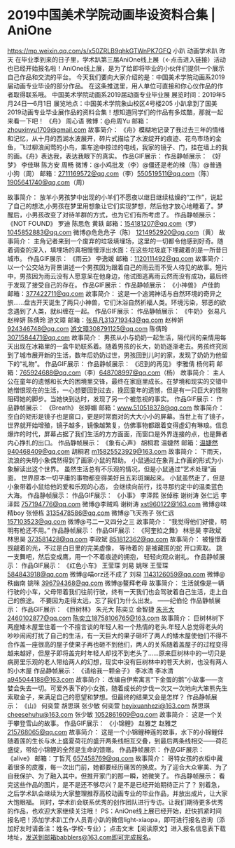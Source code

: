 
# 2019中国美术学院动画毕设资料合集 | AniOne
https://mp.weixin.qq.com/s/x50ZRLB9qhkGTWnPK7GFQ
小趴 动画学术趴 昨天
在毕业季到来的日子里，学术趴第三届AniOne线上展（←点击进入链接）活动也已经开始报名啦！AniOne线上展，是为了给即将毕业的小伙伴们提供一个展示自己作品和交流的平台。
今天我们要向大家介绍的是：中国美术学院动画系2019届动画专业毕设的部分作品。
在这条推送里，用人单位可直接和你心仪作品的作者取得联系哦。
中国美术学院动画系2019届动画专业毕业展
展览时间：2019年5月24日—6月1日
展览地点：中国美术学院象山校区4号楼205
小趴拿到了国美2019动画专业毕业展作品的资料合集！想知道同学们的作品有多炫酷，那就一起来看一下吧！
《舟》
周心语
微博：@舟周Yu
邮箱：zhouxinyu1709@gmail.com
故事简介：
《舟》模糊地记录了我过去三年的情绪和记忆，从十月的西湖水波展开，碎片式描绘了水波绽开的痕迹、花鸟市场的金鱼，飞过柳浪闻莺的小鸟，乘车途中掠过的电线，我家的镜子、门，挂在墙上的我的画。《舟》表达我，表达我眼下的真实。
作品GIF展示：
作品静帧展示：
《好梦》
李佳琳 陈方安 周畅
微博：@小鸡批发（李）@僵还是老的辣（陈）@普通小狗（周）
邮箱：2711169572@qq.com（李）550519511@qq.com（陈）1905641740@qq.com（周）
               
故事简介：
放羊小男孩梦中出现的小羊们不愿夜以继日继续枯燥的“工作”，说起了自己的想法,小男孩在梦里用想象让它们实现梦想，然后他才放心地睡着了。梦醒后，小男孩改变了对待羊群的方式，也为它们有所考虑了。
作品静帧展示：
《NOT FOUND》
罗迪 陈思危 黄轶
邮箱：154181207@qq.com（罗） 
1045852883@qq.com 微博@危危危子（陈）
1214952920@qq.com（黄）
故事简介：
主角记者来到一个废弃的垃圾填埋场，这里的一切都令他感到好奇。随着调查的深入，填埋场的真相慢慢浮出水面：在这些垃圾底下埋藏着的是一所昔日城市。
作品GIF展示：
《雨云》
李逸媛
邮箱：1120111492@qq.com
故事简介：
以一个公交站为背景讲述一个男孩因为跟着自己的雨云而不受人待见的故事。短片中，男孩因为雨云没有人愿意呆在他身边，他试图逃离雨云然而没有成功，最后终于发现了接受自己的存在。
作品GIF展示：
作品静帧展示：
《小神兽》
卢佳韵
邮箱：377422711@qq.com
故事简介：
这是一个追溯神话与自然环境的奇异之旅……盘古开天诞生了两只小神兽，它们沐浴自然祈福人类。环境污染，邪恶的欲念遇到了人类，就纠缠在一起。
作品GIF展示：
作品静帧展示：
《牛奶》
张易凡 赵梓妍 陈倩玲 游文璋
邮箱：张易凡313719343@qq.com
赵梓妍 924346748@qq.com
游文璋308791125@qq.com
陈倩玲 3071584471@qq.com
故事简介：
男孩从小与奶奶一起生活，隔代间的亲情用每天出现在冰箱里的一盒牛奶联系着。随着男孩的长大，奶奶逐渐老去。男孩终究回到了城市展开新的生活，数年后奶奶过世，男孩回到儿时的家，发现了奶奶为他留下的“礼物”。
作品GIF展示：
作品静帧展示：
《迟到的再见》
李雅倩 杨何莉
邮箱：765924688@qq.com（李）648708997@qq.com（杨）
故事简介：
主人公在童年的遗憾和长大的困境里交锋，最终在家庭里成长。在梦境和现实的交错中她憎恨现在的生活，一心想要回到过去，挽回童年的遗憾，但是有一只巨大的怪物阻碍她的脚步。当她快到达时，发现了另一个被忽视的事实。
作品GIF展示：
作品静帧展示：
《Breath》
张婷媚
邮箱：www.510518378@qq.com
故事简介：
空白的矩形是镜子也是窗口，更是时常面对的大大小小的屏幕。当世上有了镜子，世界就开始增殖，镜子越多，镜像越繁复，仿佛事物都跟着变得虚幻有琳琅。信息爆炸的时代，屏幕占据了我们生活的方方面面，而窗口是外界连接的点，也是舞者内心挣扎的出口。
作品静帧展示：
《象有心声》
胡桐君 温婕然
邮箱：温婕然940468409@qq.com
胡桐君 m15825523929@163.com
故事简介：
下雨天，流浪的失明小象偶然得到了画家小鼠的帮助。
小鼠通过在象背上作画的形式为小象解读出这个世界。
虽然生活总有不乐观的情况，但是小鼠通过“艺术处理”画面，
世界原本一切平庸的事物都变得美好且五彩斑斓起来。
小鼠虽然走了，但是小象带着小鼠给他的爱和乐观的心态，
会继续向前行，找寻那约定中的温柔蓝色大海。
作品静帧展示：
作品GIF展示：
《小事》
李泽熙 张倬栋 谢树涛 张仁远
李泽熙 757194776@qq.com 微博@李贼鸡
谢树涛 xst960122@163.com 微博@味精boy
张倬栋 3135478586@qq.com 微博@飞天孢子
张仁远 157103523@qq.com 微博@弓二一又四分之三
故事简介：
“我觉得他们好傻，明明有枪还不用。”
作品静帧展示：
作品GIF展示：
《阿奎拉之舞》
林思昊 李政斌
林思昊 373581428@qq.com
李政斌 851812362@qq.com
故事简介：
被憧憬着觊觎着的光，不过是白日里的完美虚像，
等待着的 是被藏匿的蛇 开口索取。
跳一支舞吧，然后变成鹰，用一个不着痕迹的拥抱，
轻轻向观众谢礼。
作品静帧展示：
作品GIF展示：
《红色小车》
王莹琛 刘易 姚咪
王莹琛 584843918@qq.com 微博@喵orz还不成了
刘易 1143126059@qq.com 微博@秩幽南
姚咪 396794368@qq.com 微博@鳌拜老母
故事简介：
生活就像是一辆行驶的小车，父母带着我们往前行驶，终有一天我们也会驾驶着自己生活，走上自己的旅途。
不要因为走得太远，忘了我们为什么出发。                            ——纪伯伦
作品静帧展示：
作品GIF展示：
《巨树林》
朱光大 陈奕立 金智捷
朱光大2460102877@qq.com
陈奕立18758106765@163.com
故事简介：
巨树林树下两座矮木屋里住着一个不擅言谈的年轻人和一个热情的老头.年轻人总觉得老头的吵吵闹闹打扰了自己的生活，有一天巨大的果子砸坏了两人的矮木屋使他们不得不合作盖一座很高的屋子使果子再也砸不到他们，两人的关系随着盖屋子的过程变得越来越好，但屋子即将盖完时年轻人却找不到老头了……原来巨树林中的一切只是病房里乐观的老人带给两人的幻想，现实中没有巨树林中的苍天大树，也没有两人的小木屋
作品静帧展示：
《请给我一颗金子》
李冰清
李冰清 a945044188@163.com
故事简介：
改编自伊索寓言“下金蛋的鹅”小故事——贪婪会失去一切。可爱外表下的小女孩，随着成长的步伐一次又一次地向大笨熊先生索取金子，来满足自己的愿望和梦想。但最终的结果又会是怎样？
作品静帧展示：
《山》
何奕萱 胡思琪 张少敏
何奕萱 heyixuanhezi@163.com
胡思琪 cheesehuhu@163.com
张少敏 1052861609@qq.com
故事简介：
这是一个关于攀登雪山的故事。
作品GIF展示：
《小锦鲤》
赵雅芝
赵雅芝 215768065@qq.com
故事简介：
这是一个小锦鲤种莲的故事，水下的小锦鲤伴随着莲的生长与水上盛夏荷花的盛开两条线相互交叠，到最后两条线相交——荷花盛绽，带给小锦鲤的全然是生命的馈赠。
作品静帧展示：
作品GIF展示：
《alive》
邮箱：丁哲芃 657458769@qq.com
故事简介：
哥特女孩的衣柜中藏着很多的皮覆，每一次出门前，她都要经历痛苦的换皮。为了迎合大众审美、为了自我保护、为了融入其中。但推开家门的那一瞬，她微笑了。
作品静帧展示：
看完这些作品的图片，是不是还不够尽兴？是不是已经开始期待正片了？
别着急，之后学术趴会继续为大家整理推荐高校动画专业的毕业作品，并放出成片，让大家大饱眼福。
同时，学术趴会联系优秀的创作团队进行专访。让我们期待更多优秀的作品，也欢迎大家继续关注哦！
PS：AniOne线上展已经开始，赶快抓紧时间报名吧！添加学术趴工作人员青小趴的微信light-xiaopa，即可进行报名咨询（添加好友时请备注：姓名-学校-专业）；
点击文末【阅读原文】进入报名信息表下载地址，发送到邮箱babblers@163.com即可完成报名。
 